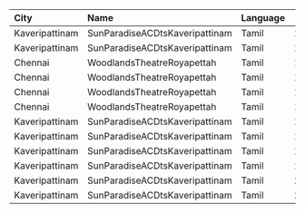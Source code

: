 | City           | Name                           | Language |  Time | Type        | Price | Capacity | Booked |
| :------------- | :----------------------------- | :------- | ----: | :---------- | ----: | -------: | -----: |
| Kaveripattinam | SunParadiseACDtsKaveripattinam | Tamil    | 10:30 | Box         |   70₹ |       50 |      0 |
| Kaveripattinam | SunParadiseACDtsKaveripattinam | Tamil    | 10:30 | Firstclass  |   70₹ |       92 |      0 |
| Chennai        | WoodlandsTheatreRoyapettah     | Tamil    | 11:45 | FirstClass  |  100₹ |      408 |    391 |
| Chennai        | WoodlandsTheatreRoyapettah     | Tamil    | 11:45 | SecondClass |   60₹ |       51 |     51 |
| Chennai        | WoodlandsTheatreRoyapettah     | Tamil    | 13:30 | FirstClass  |  100₹ |      408 |    391 |
| Chennai        | WoodlandsTheatreRoyapettah     | Tamil    | 13:30 | SecondClass |   60₹ |       51 |     51 |
| Kaveripattinam | SunParadiseACDtsKaveripattinam | Tamil    | 14:15 | Box         |   70₹ |       50 |      0 |
| Kaveripattinam | SunParadiseACDtsKaveripattinam | Tamil    | 14:15 | Firstclass  |   70₹ |       92 |      0 |
| Kaveripattinam | SunParadiseACDtsKaveripattinam | Tamil    | 18:15 | Box         |   70₹ |       50 |      0 |
| Kaveripattinam | SunParadiseACDtsKaveripattinam | Tamil    | 18:15 | Firstclass  |   70₹ |       92 |      0 |
| Kaveripattinam | SunParadiseACDtsKaveripattinam | Tamil    | 21:30 | Box         |   70₹ |       50 |      0 |
| Kaveripattinam | SunParadiseACDtsKaveripattinam | Tamil    | 21:30 | Firstclass  |   70₹ |       92 |      0 |
